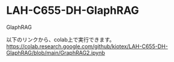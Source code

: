 # LAH-C655-DH-GlaphRAG
GlaphRAG

以下のリンクから、colab上で実行できます。
https://colab.research.google.com/github/kiotex/LAH-C655-DH-GlaphRAG/blob/main/GraphRAG2.ipynb
